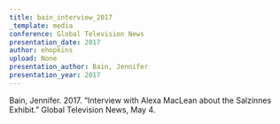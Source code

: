 ```yaml
---
title: bain_interview_2017
_template: media
conference: Global Television News
presentation_date: 2017
author: ehopkins
upload: None
presentation_author: Bain, Jennifer
presentation_year: 2017
---
```

Bain, Jennifer. 2017. “Interview with Alexa MacLean about the Salzinnes Exhibit.” Global Television News, May 4.
